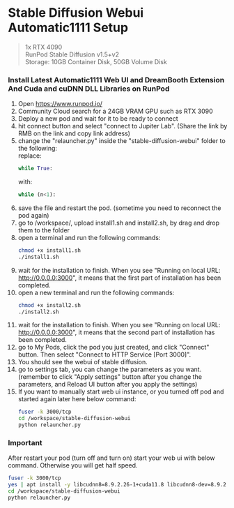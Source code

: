 # Stable Diffusion Webui Automatic1111 Setup
> 1x RTX 4090  
> RunPod Stable Diffusion v1.5+v2  
> Storage: 10GB Container Disk, 50GB Volume Disk  
> 
### Install Latest Automatic1111 Web UI and DreamBooth Extension And Cuda and cuDNN DLL Libraries on RunPod  

1. Open https://www.runpod.io/
2. Community Cloud search for a 24GB VRAM GPU such as RTX 3090
3. Deploy a new pod and wait for it to be ready to connect
4. hit connect button and select "connect to Jupiter Lab". (Share the link by RMB on the link and copy link address)
5. change the "relauncher.py" inside the "stable-diffusion-webui" folder to the following:  
    replace:
    ```python
    while True:
    ```
    with:
    ```python
    while (n<1):
    ```
6. save the file and restart the pod. (sometime you need to reconnect the pod again)
7. go to /workspace/, upload install1.sh and install2.sh, by drag and drop them to the folder
8. open a terminal and run the following commands:
    ```bash
    chmod +x install1.sh
    ./install1.sh
    ```
9. wait for the installation to finish. When you see "Running on local URL: http://0.0.0.0:3000", it means that the first part of installation has been completed.
10. open a new terminal and run the following commands:
    ```bash
    chmod +x install2.sh
    ./install2.sh
    ```
11. wait for the installation to finish. When you see "Running on local URL: http://0.0.0.0:3000", it means that the second part of installation has been completed.
12. go to My Pods, click the pod you just created, and click "Connect" button. Then select "Connect to HTTP Service [Port 3000]". 
13. You should see the webui of stable diffusion.
14. go to settings tab, you can change the parameters as you want. (remember to click "Apply settings" button after you change the parameters, and Reload UI button after you apply the settings)
15. If you want to manually start web ui instance, or you turned off pod and started again later here below command:
    ```bash
    fuser -k 3000/tcp
    cd /workspace/stable-diffusion-webui
    python relauncher.py
    ```

### Important  
After restart your pod (turn off and turn on) start your web ui with below command. Otherwise you will get half speed. 
```bash
fuser -k 3000/tcp
yes | apt install -y libcudnn8=8.9.2.26-1+cuda11.8 libcudnn8-dev=8.9.2.26-1+cuda11.8 --allow-change-held-packages
cd /workspace/stable-diffusion-webui
python relauncher.py
```
